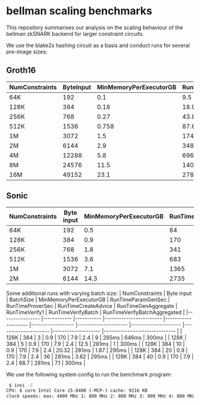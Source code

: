 # bellman scaling benchmarks

This repository summarises our analysis on the scaling behaviour of the bellman zkSNARK backend for larger constraint circuits.

We use the blake2s hashing circuit as a basis and conduct runs for several pre-image sizes:

## Groth16

| NumConstraints 	| ByteInput 	| MinMemoryPerExecutorGB 	| RunTimeParamGenSec 	| RunTimeProverSec 	| ParameterMB 	|
|----------------	|------------	|------------------------	|--------------------	|------------------	|-------------	|
| 64K            	| 192        	| 0.1                    	| 9.5                	| 0.46             	| 32          	|
| 128K           	| 384        	| 0.18                   	| 18.95              	| 0.83             	| 63          	|
| 256K           	| 768        	| 0.27                   	| 43.8               	| 2.6              	| 150         	|
| 512K           	| 1536       	| 0.758                  	| 87.6               	| 5.3              	| 300         	|
| 1M             	| 3072       	| 1.5                    	| 174.5              	| 10.57            	| 601         	|
| 2M             	| 6144       	| 2.9                    	| 348.7              	| 20               	| 1200        	|
| 4M             	| 12288      	| 5.8                    	| 696.3              	| 40.4             	| 2400        	|
| 8M             	| 24576      	| 11.5                   	| 1400.8             	| 82.43            	| 4700        	|
| 16M            	| 49152      	| 23.1                   	| 2789.5             	| 167.1            	| 9400        	|

## Sonic

| NumConstraints 	| Byte input 	| MinMemoryPerExecutorGB 	| RunTimeParamGenSec 	| RunTimeProverSec 	| RunTimeCreateAdvice 	| RunTimeGenAggregate5 	| RunTimeVerify1Proof 	| RunTimeVerify5Naive 	| RunTimeVerify5Aggregated 	|
|----------------	|------------	|------------------------	|--------------------	|------------------	|---------------------	|----------------------	|---------------------	|---------------------	|--------------------------	|
| 64K            	| 192        	| 0.5                    	| 84                 	| 4                	| 1.2                 	| 6.5                  	| 147ms               	| 525ms               	| 170ms                    	|
| 128K           	| 384        	| 0.9                    	| 170                	| 7.9              	| 2.4                 	| 12.5                 	| 277ms               	| 988ms               	| 303ms                    	|
| 256K           	| 768        	| 1.8                    	| 341                	| 14.8             	| 4.2                 	| 23.3                 	| 539ms               	| 1.98s               	| 563ms                    	|
| 512K           	| 1536       	| 3.6                    	| 683                	| 28.9             	| 8.2                 	| 42.8                 	| 1                   	| 3.9                 	| 1.1                      	|
| 1M             	| 3072       	| 7.1                    	| 1365               	| 57               	| 15.9                	| 83.6                 	| 2.1                 	| 7.8                 	| 2.1                      	|
| 2M             	| 6144       	| 14.3                   	| 2735               	| 112              	| 31                  	| 162                  	| 4.2                 	| 15.6                	| 4.2                      	|

Some additional runs with varying batch size:
| NumConstraints 	| Byte input 	| BatchSize 	| MinMemoryPerExecutorGB 	| RunTimeParamGenSec 	| RunTimeProverSec 	| RunTimeCreateAdvice 	| RunTimeGenAggregate 	| RunTimeVerify1 	| RunTimeVerifyBatch 	| RunTimeVerifyBatchAggregated 	|
|----------------	|------------	|-----------	|------------------------	|--------------------	|------------------	|---------------------	|---------------------	|---------------------	|--------------------	|------------------------------	|
| 128K           	| 384        	| 3         	| 0.9                    	| 170                	| 7.9              	| 2.4                 	| 9                   	| 285ms               	| 646ms              	| 300ms                        	|
| 128K           	| 384        	| 5         	| 0.9                    	| 170                	| 7.9              	| 2.4                 	| 12.5                	| 281ms               	| 1                  	| 300ms                        	|
| 128K           	| 384        	| 10        	| 0.9                    	| 170                	| 7.9              	| 2.4                 	| 20.32               	| 281ms               	| 1.87               	| 295ms                        	|
| 128K           	| 384        	| 20        	| 0.9                    	| 170                	| 7.9              	| 2.4                 	| 36                  	| 281ms               	| 3.62               	| 295ms                        	|
| 128K           	| 384        	| 40        	| 0.9                    	| 170                	| 7.9              	| 2.4                 	| 68.7                	| 281ms               	| 7.1                	| 300ms                        	|

We use the following system config to run the benchmark program:

```bash
 $ inxi -C
CPU: 6 core Intel Core i5-8400 (-MCP-) cache: 9216 KB
clock speeds: max: 4000 MHz 1: 800 MHz 2: 800 MHz 3: 800 MHz 4: 800 MHz 5: 800 MHz 6: 800 MHz
```